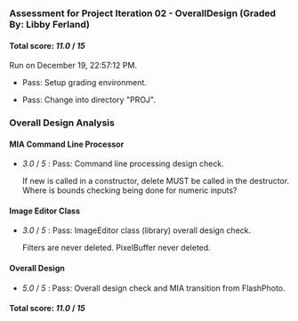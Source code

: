 ### Assessment for Project Iteration 02 - OverallDesign (Graded By: Libby Ferland)

#### Total score: _11.0_ / _15_

Run on December 19, 22:57:12 PM.

+ Pass: Setup grading environment.



+ Pass: Change into directory "PROJ".


### Overall Design Analysis


#### MIA Command Line Processor

+  _3.0_ / _5_ : Pass: Command line processing design check.

    If new is called in a constructor, delete MUST be called in the destructor.  Where is bounds checking being done for numeric inputs?


#### Image Editor Class

+  _3.0_ / _5_ : Pass: ImageEditor class (library) overall design check.

    Filters are never deleted.  PixelBuffer never deleted.


#### Overall Design

+  _5.0_ / _5_ : Pass: Overall design check and MIA transition from FlashPhoto.

    

#### Total score: _11.0_ / _15_


